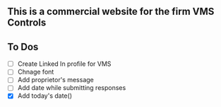 ## This is a commercial website for the firm VMS Controls


## To Dos
- [ ] Create Linked In profile for VMS
- [ ] Chnage font
- [ ] Add proprietor's message
- [ ] Add date while submitting responses
- [x] Add today's date()
